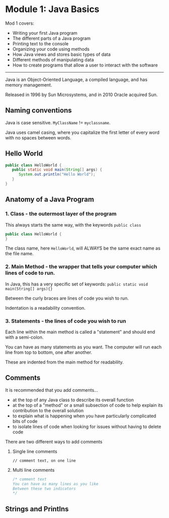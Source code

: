 # Module 1: Java Basics

Mod 1 covers:

- Writing your first Java program
- The different parts of a Java program
- Printing text to the console
- Organizing your code using methods
- How Java views and stores basic types of data
- Different methods of manipulating data
- How to create programs that allow a user to interact with the software

----

Java is an Object-Oriented Language, a compiled language, and has memory management.

Released in 1996 by Sun Microsystems, and in 2010 Oracle acquired Sun.

## Naming conventions

Java is case sensitive. `MyClassName` != `myclassname`.

Java uses camel casing, where you capitalize the first letter of every word with no spaces between words.


## Hello World 

```Java
public class HelloWorld {
   public static void main(String[] args) {
      System.out.println("Hello World");
   }
}
```

## Anatomy of a Java Program


### 1. Class - the outermost layer of the program

This always starts the same way, with the keywords `public class`

```Java
public class HelloWorld {
}
```

The class name, here `HelloWorld`, will ALWAYS be the same exact name as the file name.

### 2. Main Method - the wrapper that tells your computer which lines of code to run.

In Java, this has a very specific set of keywords: `public static void main(String[] args){}`

Between the curly braces are lines of code you wish to run. 

Indentation is a readability convention.

### 3. Statements - the lines of code you wish to run

Each line within the main method is called a "statement" and should end with a semi-colon.

You can have as many statements as you want. The computer will run each line from top to bottom, one after another. 

These are indented from the main method for readability.

## Comments

It is recommended that you add comments...

- at the top of any Java class to describe its overall function
- at the top of a "method" or a small subsection of code to help explain its contribution to the overall solution
- to explain what is happening when you have particularly complicated bits of code
- to isolate lines of code when looking for issues without having to delete code

There are two different ways to add comments

1. Single line comments

	`// comment text, on one line`

2. Multi line comments

	```Java
	/* comment text
	You can have as many lines as you like
	Between these two indicators 
	*/
	```
## Strings and Printlns

